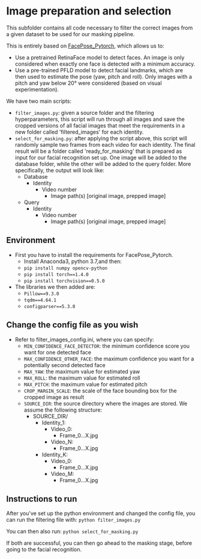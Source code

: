 # Image preparation and selection

This subfolder contains all code necessary to filter the correct images from a given dataset to be used for our masking pipeline.

This is entirely based on [FacePose_Pytorch](https://github.com/WIKI2020/FacePose_pytorch), which allows us to:
- Use a pretrained RetinaFace model to detect faces. An image is only considered when exactly one face is 
detected with a minimum accuracy.
- Use a pre-trained PFLD model to detect facial landmarks, which are then used to estimate the pose (yaw, pitch and roll). 
Only images with a pitch and yaw below 20° were considered (based on visual experimentation).

We have two main scripts: 
- `filter_images.py`: given a source folder and the filtering hyperparameters, this script will run through all images 
and save the cropped versions of all facial images that meet the requirements in a new folder called 'filtered_images' for each identity. 
- `select_for_masking.py`: after applying the script above, this script will randomly sample two frames from each video for each identity. 
The final result will be a folder called 'ready_for_masking' that is prepared as input for our facial recognition set up. 
One image will be added to the database folder, while the other will be added to the query folder. More specifically, the output will look like:
    - Database
        - Identity
            - Video number
                - Image path(s) [original image, prepped image]
    - Query
        - Identity
            - Video number
                - Image path(s) [original image, prepped image]

## Environment
- First you have to install the requirements for FacePose_Pytorch. 
    - Install Anaconda3, python 3.7,and then:
    - `pip install numpy opencv-python`
    - `pip install torch==1.4.0`
    - `pip install torchvision==0.5.0`
- The libraries we then added are: 
    - `Pillow==9.3.0`
    - `tqdm==4.64.1`
    - `configparser==5.3.0`

## Change the config file as you wish
- Refer to filter_images_config.ini, where you can specify: 
    - `MIN_CONFIDENCE_FACE_DETECTOR`: the minimum confidence score you want for one detected face
    - `MAX_CONFIDENCE_OTHER_FACE`: the maximum confidence you want for a potentially second detected face
    - `MAX_YAW`: the maximum value for estimated yaw
    - `MAX_ROLL`: the maximum value for estimated roll
    - `MAX_PITCH`: the maximum value for estimated pitch
    - `CROP_MARGIN_SCALE`: the scale of the face bounding box for the cropped image as result
    - `SOURCE_DIR`: the source directory where the images are stored. We assume the following structure: 
        - SOURCE_DIR/
            - Identity_1:
                - Video_0: 
                    - Frame_0...X.jpg
                - Video_N: 
                    - Frame_0...X.jpg
            - Identity_K:
                - Video_0: 
                    - Frame_0...X.jpg
                - Video_M: 
                    - Frame_0...X.jpg
                    
## Instructions to run

After you've set up the python environment and changed the config file, you can run the filtering file with: `python filter_images.py`

You can then also run: `python select_for_masking.py`

If both are successful, you can then go ahead to the masking stage, before going to the facial recognition. 